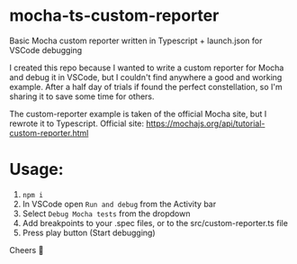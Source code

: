 # mocha-ts-custom-reporter
Basic Mocha custom reporter written in Typescript + launch.json for VSCode debugging

I created this repo because I wanted to write a custom reporter for Mocha and debug it in VSCode, but I couldn't find anywhere a good and working example. After a half day of trials if found the perfect constellation, so I'm sharing it to save some time for others.

The custom-reporter example is taken of the official Mocha site,  but I rewrote it to Typescript.
Official site: https://mochajs.org/api/tutorial-custom-reporter.html


# Usage:
1. `npm i`
2. In VSCode open `Run and debug` from the Activity bar
3. Select `Debug Mocha tests` from the dropdown
4. Add breakpoints to your .spec files, or to the src/custom-reporter.ts file
5. Press play button (Start debugging)


Cheers :beer: